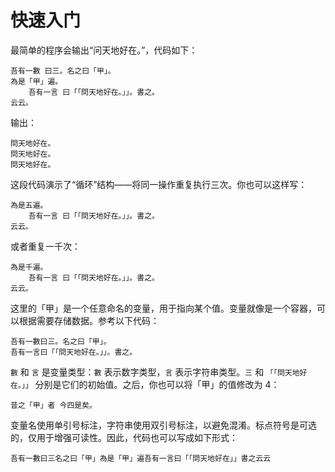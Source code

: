 # 快速入门

最简单的程序会输出“问天地好在。”，代码如下：

```wenyan
吾有一數 曰三。名之曰「甲」。
為是「甲」遍。
    吾有一言 曰「「問天地好在。」」。書之。
云云。
```

输出：
```
問天地好在。
問天地好在。
問天地好在。
```

这段代码演示了“循环”结构——将同一操作重复执行三次。你也可以这样写：

```wenyan
為是五遍。
    吾有一言 曰「「問天地好在。」」。書之。
云云。
```

或者重复一千次：

```wenyan
為是千遍。
    吾有一言 曰「「問天地好在。」」。書之。
云云。
```

这里的「甲」是一个任意命名的变量，用于指向某个值。变量就像是一个容器，可以根据需要存储数据。参考以下代码：

```wenyan
吾有一數曰三。名之曰「甲」。
吾有一言曰「「問天地好在。」」。書之。
```

`數` 和 `言` 是变量类型：`數` 表示数字类型，`言` 表示字符串类型。`三` 和 `「「問天地好在。」」` 分别是它们的初始值。之后，你也可以将「甲」的值修改为 4：

```wenyan
昔之「甲」者 今四是矣。
```

变量名使用单引号标注，字符串使用双引号标注，以避免混淆。标点符号是可选的，仅用于增强可读性。因此，代码也可以写成如下形式：

```wenyan
吾有一數曰三名之曰「甲」為是「甲」遍吾有一言曰「「問天地好在」」書之云云
```
